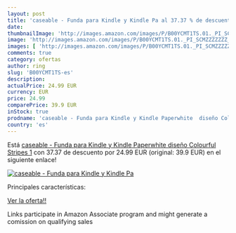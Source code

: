 ```yaml
---
layout: post
title: 'caseable - Funda para Kindle y Kindle Pa al 37.37 % de descuento'
date: 
thumbnailImage: 'http://images.amazon.com/images/P/B00YCMT1TS.01._PI_SCMZZZZZZZ_._SL200_.jpg'
image: 'http://images.amazon.com/images/P/B00YCMT1TS.01._PI_SCMZZZZZZZ_._SL200_.jpg'
images: [ 'http://images.amazon.com/images/P/B00YCMT1TS.01._PI_SCMZZZZZZZ_._SL200_.jpg' ]
comments: true
category: ofertas
author: ring
slug: 'B00YCMT1TS-es'
description:
actualPrice: 24.99 EUR
currency: EUR
price: 24.99
comparePrice: 39.9 EUR
inStock: true
prodname: 'caseable - Funda para Kindle y Kindle Paperwhite  diseño Colourful Stripes 1'
country: 'es'
---
```


Está [caseable - Funda para Kindle y Kindle Paperwhite  diseño Colourful Stripes 1](https://www.amazon.es/dp/B00YCMT1TS/?tag=tolees-21) con 37.37 de descuento por 24.99 EUR (original: 39.9 EUR) en el siguiente enlace!

[![caseable - Funda para Kindle y Kindle Pa](http://images.amazon.com/images/P/B00YCMT1TS.01._PI_SCMZZZZZZZ_._SL200_.jpg)](https://www.amazon.es/dp/B00YCMT1TS/?tag=tolees-21)

Principales características:


[Ver la oferta!!](https://www.amazon.es/dp/B00YCMT1TS/?tag=tolees-21)

Links participate in Amazon Associate program and might generate a comission on qualifying sales


